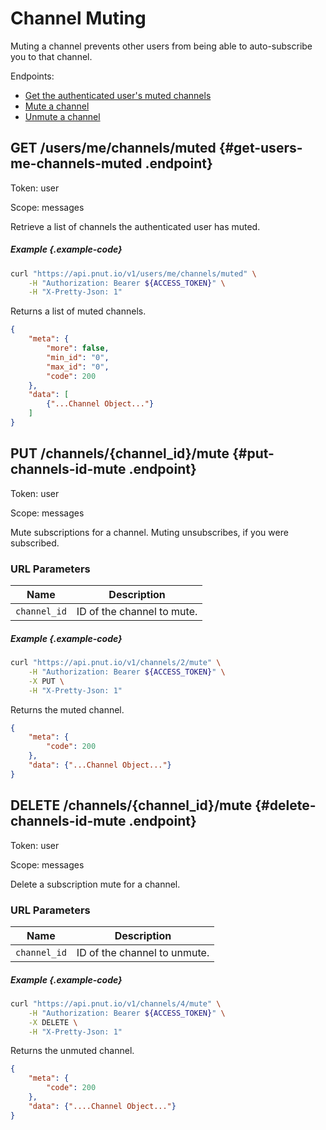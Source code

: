 # Channel Muting

Muting a channel prevents other users from being able to auto-subscribe you to that channel.

Endpoints:

* [Get the authenticated user's muted channels](#get-users-me-channels-muted)
* [Mute a channel](#put-channels-id-mute)
* [Unmute a channel](#delete-channels-id-mute)


## <span class="method method-get">GET</span> /users/me/channels/muted {#get-users-me-channels-muted .endpoint}

Token: <span class="endpoint-meta">user</span>

Scope: <span class="endpoint-meta">messages</span>

Retrieve a list of channels the authenticated user has muted.

##### Example {.example-code}

```bash
curl "https://api.pnut.io/v1/users/me/channels/muted" \
    -H "Authorization: Bearer ${ACCESS_TOKEN}" \
    -H "X-Pretty-Json: 1"
```

Returns a list of muted channels.

```json
{
    "meta": {
        "more": false,
        "min_id": "0",
        "max_id": "0",
        "code": 200
    },
    "data": [
        {"...Channel Object..."}
    ]
}
```



## <span class="method method-put">PUT</span> /channels/<span class="call-param">{channel_id}</span>/mute {#put-channels-id-mute .endpoint}

Token: <span class="endpoint-meta">user</span>

Scope: <span class="endpoint-meta">messages</span>

Mute subscriptions for a channel. Muting unsubscribes, if you were subscribed.

### URL Parameters

Name|Description
-|-
`channel_id`|ID of the channel to mute.


##### Example {.example-code}

```bash
curl "https://api.pnut.io/v1/channels/2/mute" \
    -H "Authorization: Bearer ${ACCESS_TOKEN}" \
    -X PUT \
    -H "X-Pretty-Json: 1"
```

Returns the muted channel.

```json
{
    "meta": {
        "code": 200
    },
    "data": {"...Channel Object..."}
}
```



## <span class="method method-delete">DELETE</span> /channels/<span class="call-param">{channel_id}</span>/mute {#delete-channels-id-mute .endpoint}

Token: <span class="endpoint-meta">user</span>

Scope: <span class="endpoint-meta">messages</span>

Delete a subscription mute for a channel.

### URL Parameters

Name|Description
-|-
`channel_id`|ID of the channel to unmute.


##### Example {.example-code}

```bash
curl "https://api.pnut.io/v1/channels/4/mute" \
    -H "Authorization: Bearer ${ACCESS_TOKEN}" \
    -X DELETE \
    -H "X-Pretty-Json: 1"
```

Returns the unmuted channel.

```json
{
    "meta": {
        "code": 200
    },
    "data": {"....Channel Object..."}
}
```